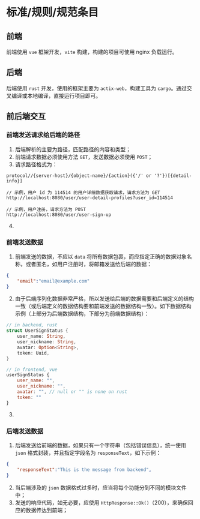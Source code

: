 # 标准/规则/规范条目
## 前端
前端使用 `vue` 框架开发，`vite` 构建，构建的项目可使用 nginx 负载运行。

## 后端
后端使用 `rust` 开发，使用的框架主要为 `actix-web`，构建工具为 `cargo`。通过交叉编译或本地编译，直接运行项目即可。

## 前后端交互
### 前端发送请求给后端的路径
1. 后端解析的主要为路径，匹配路径的内容和类型；
2. 前端请求数据必须使用方法 `GET`，发送数据必须使用 `POST`；
3. 请求路径格式为：
```
protocol//{server-host}/{object-name}/{action}({'/' or '?'})[{detail-info}]

// 示例，用户 id 为 114514 的用户详细数据获取请求，请求方法为 GET
http://localhost:8080/user/user-detail-profiles?user_id=114514

// 示例，用户注册，请求方法为 POST
http://localhost:8080/user/user-sign-up
```
4. 

### 前端发送数据
1. 前端发送的数据，不应以 `data` 将所有数据包裹，而应指定正确的数据对象名称，或者匿名，如用户注册时，将邮箱发送给后端的数据：
```json
{
    "email":"email@example.com"
}
```
2. 由于后端序列化数据非常严格，所以发送给后端的数据需要和后端定义的结构一致（或后端定义的数据结构要和前端发送的数据结构一致）。如下数据结构示例（上部分为后端数据结构，下部分为前端数据结构）：
```rust
// in backend, rust
struct UserSignStatus {
    user_name: String,
    user_nickname: String,
    avatar: Option<String>,
    token: Uuid,
}
```

```js
// in frontend, vue
userSignStatus {
    user_name: "",
    user_nickname: "",
    avatar: "", // null or "" is none on rust
    token: ""
}
```
3. 

### 后端发送数据
1. 后端发送给前端的数据，如果只有一个字符串（包括错误信息），统一使用 `json` 格式封装，并且指定字段名为 `responseText`，如下示例：
```json
{
    "responseText":"This is the message from backend",
}
```
2. 当后端涉及的 `json` 数据格式过多时，应当将每个功能分到不同的模块文件中；
3. 发送的响应代码，如无必要，应使用 `HttpResponse::Ok()`（200），来确保回应的数据传达到前端；